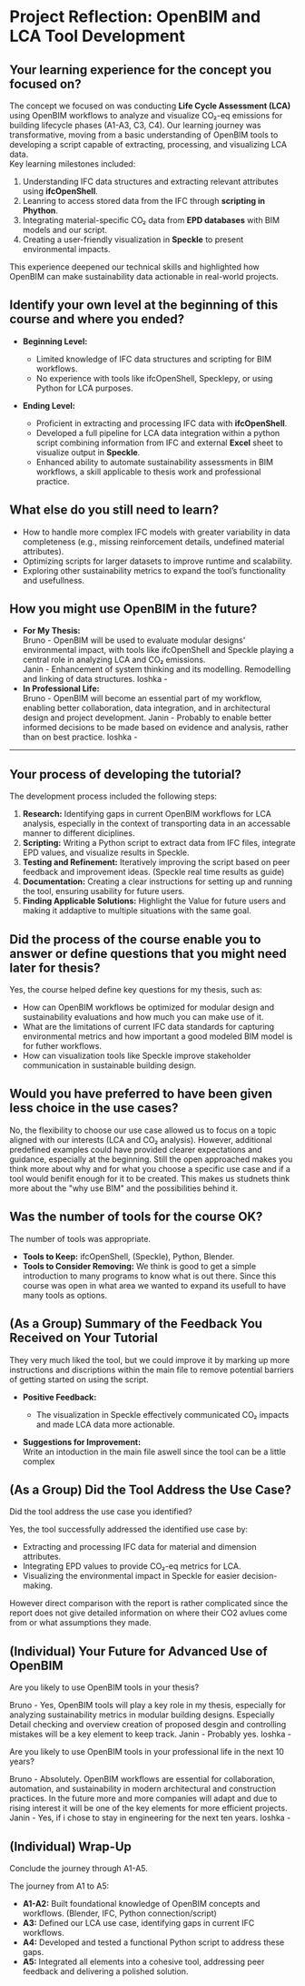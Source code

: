 # **Project Reflection: OpenBIM and LCA Tool Development**


## **Your learning experience for the concept you focused on?**
 
The concept we focused on was conducting **Life Cycle Assessment (LCA)** using OpenBIM workflows to analyze and visualize CO₂-eq emissions for building lifecycle phases (A1-A3, C3, C4). Our learning journey was transformative, moving from a basic understanding of OpenBIM tools to developing a script capable of extracting, processing, and visualizing LCA data.  
Key learning milestones included:
1. Understanding IFC data structures and extracting relevant attributes using **ifcOpenShell**.
2. Leanring to access stored data from the IFC through **scripting in Phython**.
3. Integrating material-specific CO₂ data from **EPD databases** with BIM models and our script.
4. Creating a user-friendly visualization in **Speckle** to present environmental impacts.

This experience deepened our technical skills and highlighted how OpenBIM can make sustainability data actionable in real-world projects.

## **Identify your own level at the beginning of this course and where you ended?**

- **Beginning Level:**  
  - Limited knowledge of IFC data structures and scripting for BIM workflows.  
  - No experience with tools like ifcOpenShell, Specklepy, or using Python for LCA purposes.  

- **Ending Level:**  
  - Proficient in extracting and processing IFC data with **ifcOpenShell**.  
  - Developed a full pipeline for LCA data integration within a python script combining information from IFC and external **Excel** sheet to visualize output in **Speckle**.  
  - Enhanced ability to automate sustainability assessments in BIM workflows, a skill applicable to thesis work and professional practice.

## **What else do you still need to learn?**
 
- How to handle more complex IFC models with greater variability in data completeness (e.g., missing reinforcement details, undefined material attributes).  
- Optimizing scripts for larger datasets to improve runtime and scalability.  
- Exploring other sustainability metrics to expand the tool’s functionality and usefullness.  


## **How you might use OpenBIM in the future?**

- **For My Thesis:**  
	Bruno - OpenBIM will be used to evaluate modular designs' environmental impact, with tools like ifcOpenShell and Speckle playing a central role in analyzing LCA and CO₂ emissions.  
	Janin - Enhancement of system thinking and its modelling. Remodelling and linking of data structures.
  Ioshka -
- **In Professional Life:**  
	Bruno - OpenBIM will become an essential part of my workflow, enabling better collaboration, data integration, and in architectural design and project development.
	Janin - Probably to enable better informed decisions to be made based on evidence and analysis, rather than on best practice.
	Ioshka -
---

## **Your process of developing the tutorial?**

The development process included the following steps:
1. **Research:** Identifying gaps in current OpenBIM workflows for LCA analysis, especially in the context of transporting data in an accessable manner to different diciplines.  
2. **Scripting:** Writing a Python script to extract data from IFC files, integrate EPD values, and visualize results in Speckle.  
3. **Testing and Refinement:** Iteratively improving the script based on peer feedback and improvement ideas. (Speckle real time results as guide)  
4. **Documentation:** Creating a clear instructions for setting up and running the tool, ensuring usability for future users.  
5. **Finding Applicable Solutions:** Highlight the Value for future users and making it addaptive to multiple situations with the same goal. 


## **Did the process of the course enable you to answer or define questions that you might need later for thesis?**

Yes, the course helped define key questions for my thesis, such as:
- How can OpenBIM workflows be optimized for modular design and sustainability evaluations and how much you can make use of it. 
- What are the limitations of current IFC data standards for capturing environmental metrics and how important a good modeled BIM model is for futher workflows. 
- How can visualization tools like Speckle improve stakeholder communication in sustainable building design.

## **Would you have preferred to have been given less choice in the use cases?**

No, the flexibility to choose our use case allowed us to focus on a topic aligned with our interests (LCA and CO₂ analysis). However, additional predefined examples could have provided clearer expectations and guidance, especially at the beginning. Still the open approached makes you think more about why and for what you choose a specific use case and if a tool would benifit enough for it to be created. This makes us studnets think more about the "why use BIM" and the possibilities behind it. 

## **Was the number of tools for the course OK?** 

The number of tools was appropriate.  
- **Tools to Keep:** ifcOpenShell, (Speckle), Python, Blender.  
- **Tools to Consider Removing:** We think is good to get a simple introduction to many programs to know what is out there. Since this course was open in what area we wanted to expand its usefull to have many tools as options.

## **(As a Group) Summary of the Feedback You Received on Your Tutorial**

They very much liked the tool, but we could improve it by marking up more instructions and discriptions within the main file to remove potential barriers of getting started on using the script. 

- **Positive Feedback:**  
  - The visualization in Speckle effectively communicated CO₂ impacts and made LCA data more actionable.  

- **Suggestions for Improvement:**  
  Write an intoduction in the main file aswell since the tool can be a little complex


## **(As a Group) Did the Tool Address the Use Case?**

Did the tool address the use case you identified?  

Yes, the tool successfully addressed the identified use case by:
- Extracting and processing IFC data for material and dimension attributes.  
- Integrating EPD values to provide CO₂-eq metrics for LCA.  
- Visualizing the environmental impact in Speckle for easier decision-making.

However direct comparison with the report is rather complicated since the report does not give detailed information on where their CO2 avlues come from or what assumptions they made.


## **(Individual) Your Future for Advanced Use of OpenBIM**

Are you likely to use OpenBIM tools in your thesis?  
 
Bruno - Yes, OpenBIM tools will play a key role in my thesis, especially for analyzing sustainability metrics in modular building designs. Especially Detail checking and overview creation of proposed desgin and controlling mistakes will be a key element to keep track.
Janin - Probably yes.
Ioshka -


Are you likely to use OpenBIM tools in your professional life in the next 10 years?  

Bruno - Absolutely. OpenBIM workflows are essential for collaboration, automation, and sustainability in modern architectural and construction practices. In the future more and more companies will adapt and due to rising interest it will be one of the key elements for more efficient projects.
Janin - Yes, if i chose to stay in engineering for the next ten years.
Ioshka -

## **(Individual) Wrap-Up**

Conclude the journey through A1-A5.  
 
The journey from A1 to A5: 
- **A1-A2:** Built foundational knowledge of OpenBIM concepts and workflows. (Blender, IFC, Python connection/script) 
- **A3:** Defined our LCA use case, identifying gaps in current IFC workflows.  
- **A4:** Developed and tested a functional Python script to address these gaps.  
- **A5:** Integrated all elements into a cohesive tool, addressing peer feedback and delivering a polished solution.  


